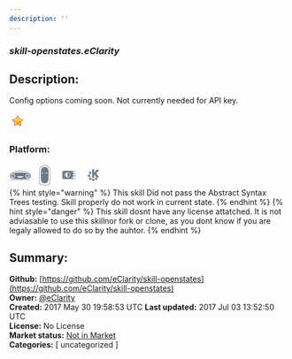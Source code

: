 ```yaml
---
description: ''
---
```


### _skill-openstates.eClarity_  
## Description:  
Config options coming soon.  Not currently needed for API key.  
  
![](../.gitbook/assets/star.png)  
  
### Platform:  
 ![Mark I](../.gitbook/assets/mark-1-icon.png)  ![Mark II](../.gitbook/assets/mark-2-icon.png)  ![Picroft](../.gitbook/assets/picroft-icon.png)  ![plasmoid](../.gitbook/assets/kde.png)   
{% hint style="warning" %}
This skill Did not pass the Abstract Syntax Trees testing. Skill properly do not work in current state.
{% endhint %}
{% hint style="danger" %}
This skill dosnt have any license attatched. It is not adviasable to use this skillnor fork or clone, as you dont know if you are legaly allowed to do so by the auhtor.
{% endhint %}
  
## Summary:  
**Github:** [https://github.com/eClarity/skill-openstates](https://github.com/eClarity/skill-openstates)  
**Owner:** [@eClarity](https://github.com/eClarity)  
**Created:** 2017 May 30 19:58:53 UTC  **Last updated:** 2017 Jul 03 13:52:50 UTC  
**License:** No License  
**Market status:** [Not in Market](https://market.mycroft.ai/skill/)  
**Categories:** [ uncategorized ]   
